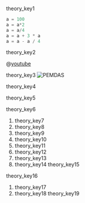 theory_key1
```python
a = 100
a = a*2
a = a/4
a = a + 3 * a
a = a - a / 4
```

theory_key2


@[youtube](https://www.youtube.com/watch?v=dwCIg0WjliI)

theory_key3
![PEMDAS](../assets/pemdas.png)

theory_key4


theory_key5


theory_key6


1. theory_key7
2. theory_key8
3. theory_key9
4. theory_key10
5. theory_key11
6. theory_key12
7. theory_key13
8. theory_key14
theory_key15


theory_key16


1. theory_key17
2. theory_key18
theory_key19
